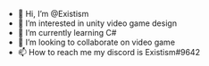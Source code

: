 - 👋 Hi, I’m @Existism
- 👀 I’m interested in unity video game design
- 🌱 I’m currently learning C#
- 💞️ I’m looking to collaborate on video game
- 📫 How to reach me my discord is Existism#9642

<!---
Existism/Existism is a ✨ special ✨ repository because its `README.md` (this file) appears on your GitHub profile.
You can click the Preview link to take a look at your changes.
--->

